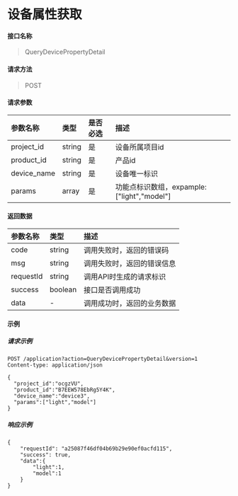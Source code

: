 # 设备属性获取

#### 接口名称

> QueryDevicePropertyDetail

#### 请求方法

> POST

#### 请求参数

| 参数名称    | 类型   | 是否必选 | 描述           |
| :---------- | :----- | :------- | :------------- |
| project_id  | string | 是       | 设备所属项目id         |
| product_id  | string | 是       | 产品id         |
| device_name | string | 是       | 设备唯一标识   |
| params      | array | 是       | 功能点标识数组，expample: ["light","model"] |

#### 返回数据

| 参数名称  | 类型    | 描述                       |
| :-------- | :------ | :------------------------- |
| code      | string  | 调用失败时，返回的错误码   |
| msg       | string  | 调用失败时，返回的错误信息 |
| requestId | string  | 调用API时生成的请求标识    |
| success   | boolean | 接口是否调用成功           |
| data      | -       | 调用成功时，返回的业务数据 |

#### 示例

##### 请求示例

```text
POST /application?action=QueryDevicePropertyDetail&version=1
Content-type: application/json

{
  "project_id":"ocgzVU",
  "product_id":"B7EEW578EbRg5Y4K",
  "device_name":"device3",
  "params":["light","model"]
}
```

##### 响应示例

```
{
    "requestId": "a25087f46df04b69b29e90ef0acfd115", 
    "success": true,
    "data":{
        "light":1,
        "model":1
    }
}
```
